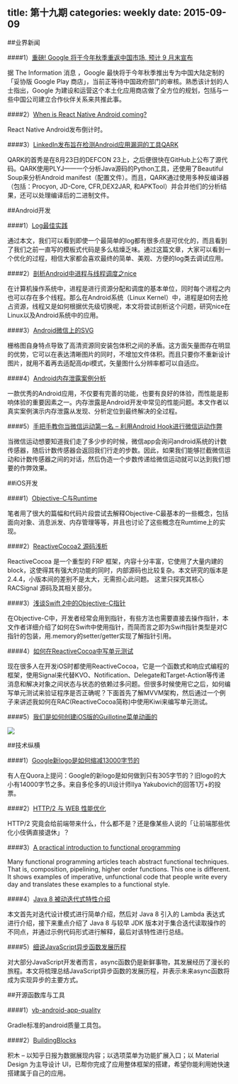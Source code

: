 title: 第十九期
categories: weekly
date: 2015-09-09
---

##业界新闻

####1）[重磅! Google 将于今年秋季重返中国市场, 预计 9 月末宣布](http://cn.technode.com/post/2015-09-05/google-china-return-play-app-store/)

据 The Information 消息 ，Google 最快将于今年秋季推出专为中国大陆定制的「妥协版 Google Play 商店」，当前正等待中国政府部门的审核。熟悉该计划的人士指出，Google 为建设和运营这个本土化应用商店做了全方位的规划，包括与一些中国公司建立合作伙伴关系来共推此事。

####2）[When is React Native Android coming?](http://www.reactnativeandroid.com/)

React Native Android发布倒计时。

####3）[LinkedIn发布旨在检测Android应用漏洞的工具QARK](http://www.infoq.com/cn/news/2015/09/qark)

QARK的首秀是在8月23日的DEFCON 23上，之后便很快在GitHub上公布了源代码。QARK使用PLYJ——一个分析Java源码的Python工具，还使用了Beautiful Soup来分析Android manifest（配置文件）。而且，QARK通过使用多种反编译器（包括：Procyon, JD-Core, CFR,DEX2JAR, 和APKTool）并合并他们的分析结果，还可以处理编译后的二进制文件。


##Android开发

####1）[Log最佳实践](https://github.com/tianzhijiexian/Android-Best-Practices/blob/master/2015.8/log/log.md)

通过本文，我们可以看到即使一个最简单的log都有很多点是可优化的，而且看到了我们之前一直写的模板式代码是多么枯燥乏味。通过这篇文章，大家可以看到一个优化的过程，相信大家都会喜欢最终的简单、美观、方便的log类去调试应用。

####2）[剖析Android中进程与线程调度之nice](http://droidyue.com/blog/2015/09/05/android-process-and-thread-schedule-nice/)

在计算机操作系统中，进程是进行资源分配和调度的基本单位，同时每个进程之内也可以存在多个线程。那么在Android系统（Linux Kernel）中，进程是如何去抢占资源，线程又是如何根据优先级切换呢，本文将尝试剖析这个问题，研究nice在Linux以及Android系统中的应用。

####3）[Android微信上的SVG](https://mp.weixin.qq.com/s?__biz=MzAwNDY1ODY2OQ==&mid=207863967&idx=1&sn=3d7b07d528f38e9f812e8df7df1e3322&scene=0&key=dffc561732c226510058a809485453faeca197aabfd2758f76f3a8d1ae3e35e72762cfd56cf433051e7f57acf62feb69&ascene=0&uin=NTk4MzU3OTAw&devicetype=iMac+MacBookPro12%2C1+OSX+OSX+10.10.5+build(14F27)&version=11020201&pass_ticket=%2Bs6pqujbse1gbtzw94A4fz3rneIoDGUk8aDHv3Qc4O1tU2cpG7IIyYKiaubpnWAZ)

栅格图自身特点导致了高清资源同安装包体积之间的矛盾。这方面矢量图存在明显的优势，它可以在表达清晰图片的同时，不增加文件体积。而且只要你不重新设计图片，就用不着再去适配高dpi模式，矢量图什么分辨率都可以自适应。

####4）[Android内存泄露案例分析](http://www.csdn.net/article/2015-09-07/2825631)

一款优秀的Android应用，不仅要有完善的功能，也要有良好的体验，而性能是影响体验的重要因素之一。内存泄露是Android开发中常见的性能问题。本文作者以真实案例演示内存泄露从发现、分析定位到最终解决的全过程。

####5）[手把手教你当微信运动第一名 – 利用Android Hook进行微信运动作弊](http://drops.wooyun.org/tips/8416)

当微信运动想要知道我们走了多少步的时候，微信app会询问android系统的计数传感器，随后计数传感器会返回我们行走的步数。因此，如果我们能够拦截微信运动和计数传感器之间的对话，然后伪造一个步数传递给微信运动就可以达到我们想要的作弊效果。

##iOS开发

####1）[Objective-C与Runtime](http://springox.w18.net/2015/09/03/objectivecruntime/)

笔者用了很大的篇幅和代码片段尝试去解释Objective-C最基本的一些概念，包括面向对象、消息派发、内存管理等等，并且也讨论了这些概念在Rumtime上的实现。

####2）[ReactiveCocoa2 源码浅析](http://nathanli.cn/2015/08/27/reactivecocoa2-%E6%BA%90%E7%A0%81%E6%B5%85%E6%9E%90/)

ReactiveCocoa 是一个重型的 FRP 框架，内容十分丰富，它使用了大量内建的 block，这使得其有强大的功能的同时，内部源码也比较复杂。本文研究的版本是2.4.4，小版本间的差别不是太大，无需担心此问题。 这里只探究其核心 RACSignal 源码及其相关部分。

####3）[浅谈Swift 2中的Objective-C指针](http://www.csdn.net/article/2015-09-07/2825641)

在Objective-C中，开发者经常会用到指针，有些方法也需要直接去操作指针，本文作者详细介绍了如何在Swift中使用指针，而简而言之即为Swift指针类型是对C指针的包装，用.memory的setter/getter实现了解指针引用。

####4）[如何在ReactiveCocoa中写单元测试](http://www.jianshu.com/p/412875512bd1)

现在很多人在开发iOS时都使用ReactiveCocoa，它是一个函数式和响应式编程的框架，使用Signal来代替KVO、Notification、Delegate和Target-Action等传递消息和解决对象之间状态与状态的依赖过多问题。但很多时候使用它之后，如何编写单元测试来验证程序是否正确呢？下面首先了解MVVM架构，然后通过一个例子来讲述我如何在RAC(ReactiveCocoa简称)中使用Kiwi来编写单元测试。

####5）[我们是如何创建iOS版的Guillotine菜单动画的](http://ios.jobbole.com/82286/)

![](http://ww1.sinaimg.cn/large/7cc829d3gw1evqnzljx2sg20m80gowog.gif)


##技术纵横

####1）[Google新logo是如何缩减13000字节的](http://www.jointforce.com/jfperiodical/article/1028)

有人在Quora上提问：Google的新logo是如何做到只有305字节的？旧logo的大小有14000字节之多。来自多伦多的UI设计师Ilya Yakubovich的回答1万+的投票。

####2）[HTTP/2 与 WEB 性能优化](https://imququ.com/post/http2-and-wpo-1.html)

HTTP/2 究竟会给前端带来什么，什么都不是？还是像某些人说的「让前端那些优化小伎俩直接退休」？

####3）[A practical introduction to functional programming](http://maryrosecook.com/blog/post/a-practical-introduction-to-functional-programming)

Many functional programming articles teach abstract functional techniques. That is, composition, pipelining, higher order functions. This one is different. It shows examples of imperative, unfunctional code that people write every day and translates these examples to a functional style.

####4）[Java 8 被动迭代式特性介绍](http://www.ibm.com/developerworks/cn/java/j-lo-java8-iterator/index.html?ca=drs-)

本文首先对迭代设计模式进行简单介绍，然后对 Java 8 引入的 Lambda 表达式进行介绍，接下来重点介绍了 Java 8 与较早 JDK 版本对于集合迭代读取操作的不同点，并通过示例代码形式进行解释，最后对该特性进行总结。

####5）[细说JavaScript异步函数发展历程](http://www.csdn.net/article/2015-09-08/2825643-asynchronous-javascript)

对大部分JavaScript开发者而言，async函数仍是新鲜事物，其发展经历了漫长的旅程。本文将梳理总结JavaScript异步函数的发展历程，并表示未来async函数将成为实现异步的主要方式。


##开源函数库与工具

####1）[vb-android-app-quality](https://github.com/vincentbrison/vb-android-app-quality)

Gradle标准的android质量工具包。

####2）[BuildingBlocks](https://github.com/tangqi92/BuildingBlocks)

积木 – 以知乎日报为数据展现内容；以选项菜单为功能扩展入口；以 Material Design 为主导设计 UI，已帮你完成了应用整体框架的搭建，希望你能利用她快速搭建属于自己的应用。










